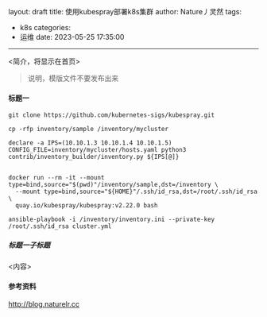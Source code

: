 layout: draft
title: 使用kubespray部署k8s集群
author: Nature丿灵然
tags:
  - k8s
categories:
  - 运维
date: 2023-05-25 17:35:00
---
<简介，将显示在首页>

<!--more-->

> 说明，模版文件不要发布出来

#### 标题一

```shell
git clone https://github.com/kubernetes-sigs/kubespray.git
```

```shell
cp -rfp inventory/sample /inventory/mycluster

declare -a IPS=(10.10.1.3 10.10.1.4 10.10.1.5)
CONFIG_FILE=inventory/mycluster/hosts.yaml python3 contrib/inventory_builder/inventory.py ${IPS[@]}


docker run --rm -it --mount type=bind,source="$(pwd)"/inventory/sample,dst=/inventory \
  --mount type=bind,source="${HOME}"/.ssh/id_rsa,dst=/root/.ssh/id_rsa \
  quay.io/kubespray/kubespray:v2.22.0 bash

ansible-playbook -i /inventory/inventory.ini --private-key /root/.ssh/id_rsa cluster.yml
```


##### 标题一子标题

<内容>

#### 参考资料

<http://blog.naturelr.cc>